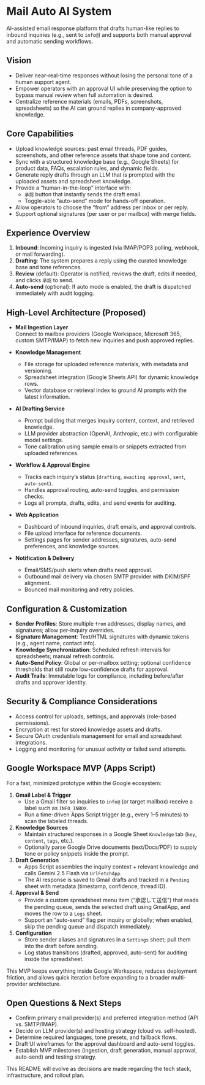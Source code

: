 # Mail Auto AI System

AI-assisted email response platform that drafts human-like replies to inbound inquiries (e.g., sent to `info@`) and supports both manual approval and automatic sending workflows.

## Vision

- Deliver near-real-time responses without losing the personal tone of a human support agent.
- Empower operators with an approval UI while preserving the option to bypass manual review when full automation is desired.
- Centralize reference materials (emails, PDFs, screenshots, spreadsheets) so the AI can ground replies in company-approved knowledge.

## Core Capabilities

- Upload knowledge sources: past email threads, PDF guides, screenshots, and other reference assets that shape tone and content.
- Sync with a structured knowledge base (e.g., Google Sheets) for product data, FAQs, escalation rules, and dynamic fields.
- Generate reply drafts through an LLM that is prompted with the uploaded assets and spreadsheet knowledge.
- Provide a “human-in-the-loop” interface with:
  - `承認` button that instantly sends the draft email.
  - Toggle-able “auto-send” mode for hands-off operation.
- Allow operators to choose the “from” address per inbox or per reply.
- Support optional signatures (per user or per mailbox) with merge fields.

## Experience Overview

1. **Inbound**: Incoming inquiry is ingested (via IMAP/POP3 polling, webhook, or mail forwarding).
2. **Drafting**: The system prepares a reply using the curated knowledge base and tone references.
3. **Review** (default): Operator is notified, reviews the draft, edits if needed, and clicks `承認` to send.
4. **Auto-send** (optional): If auto mode is enabled, the draft is dispatched immediately with audit logging.

## High-Level Architecture (Proposed)

- **Mail Ingestion Layer**  
  Connect to mailbox providers (Google Workspace, Microsoft 365, custom SMTP/IMAP) to fetch new inquiries and push approved replies.

- **Knowledge Management**  
  - File storage for uploaded reference materials, with metadata and versioning.  
  - Spreadsheet integration (Google Sheets API) for dynamic knowledge rows.  
  - Vector database or retrieval index to ground AI prompts with the latest information.

- **AI Drafting Service**  
  - Prompt building that merges inquiry content, context, and retrieved knowledge.  
  - LLM provider abstraction (OpenAI, Anthropic, etc.) with configurable model settings.  
  - Tone calibration using sample emails or snippets extracted from uploaded references.

- **Workflow & Approval Engine**  
  - Tracks each inquiry’s status (`drafting`, `awaiting approval`, `sent`, `auto-sent`).  
  - Handles approval routing, auto-send toggles, and permission checks.  
  - Logs all prompts, drafts, edits, and send events for auditing.

- **Web Application**  
  - Dashboard of inbound inquiries, draft emails, and approval controls.  
  - File upload interface for reference documents.  
  - Settings pages for sender addresses, signatures, auto-send preferences, and knowledge sources.

- **Notification & Delivery**  
  - Email/SMS/push alerts when drafts need approval.  
  - Outbound mail delivery via chosen SMTP provider with DKIM/SPF alignment.  
  - Bounced mail monitoring and retry policies.

## Configuration & Customization

- **Sender Profiles**: Store multiple `from` addresses, display names, and signatures; allow per-inquiry overrides.
- **Signature Management**: Text/HTML signatures with dynamic tokens (e.g., agent name, contact info).
- **Knowledge Synchronization**: Scheduled refresh intervals for spreadsheets; manual refresh controls.
- **Auto-Send Policy**: Global or per-mailbox setting; optional confidence thresholds that still route low-confidence drafts for approval.
- **Audit Trails**: Immutable logs for compliance, including before/after drafts and approver identity.

## Security & Compliance Considerations

- Access control for uploads, settings, and approvals (role-based permissions).  
- Encryption at rest for stored knowledge assets and drafts.  
- Secure OAuth credentials management for email and spreadsheet integrations.  
- Logging and monitoring for unusual activity or failed send attempts.

## Google Workspace MVP (Apps Script)

For a fast, minimized prototype within the Google ecosystem:

1. **Gmail Label & Trigger**
   - Use a Gmail filter so inquiries to `info@` (or target mailbox) receive a label such as `INFO_INBOX`.
   - Run a time-driven Apps Script trigger (e.g., every 1–5 minutes) to scan the labeled threads.
2. **Knowledge Sources**
   - Maintain structured responses in a Google Sheet `Knowledge` tab (`key`, `content`, `tags`, etc.).
   - Optionally parse Google Drive documents (text/Docs/PDF) to supply tone or policy snippets inside the prompt.
3. **Draft Generation**
   - Apps Script assembles the inquiry context + relevant knowledge and calls Gemini 2.5 Flash via `UrlFetchApp`.
   - The AI response is saved to Gmail drafts and tracked in a `Pending` sheet with metadata (timestamp, confidence, thread ID).
4. **Approval & Send**
   - Provide a custom spreadsheet menu item (“承認して送信”) that reads the pending queue, sends the selected draft using GmailApp, and moves the row to a `Logs` sheet.
   - Support an “auto-send” flag per inquiry or globally; when enabled, skip the pending queue and dispatch immediately.
5. **Configuration**
   - Store sender aliases and signatures in a `Settings` sheet; pull them into the draft before sending.
   - Log status transitions (drafted, approved, auto-sent) for auditing inside the spreadsheet.

This MVP keeps everything inside Google Workspace, reduces deployment friction, and allows quick iteration before expanding to a broader multi-provider architecture.

## Open Questions & Next Steps

- Confirm primary email provider(s) and preferred integration method (API vs. SMTP/IMAP).  
- Decide on LLM provider(s) and hosting strategy (cloud vs. self-hosted).  
- Determine required languages, tone presets, and fallback flows.  
- Draft UI wireframes for the approval dashboard and auto-send toggles.  
- Establish MVP milestones (ingestion, draft generation, manual approval, auto-send) and testing strategy.

This README will evolve as decisions are made regarding the tech stack, infrastructure, and rollout plan.
